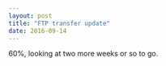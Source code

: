 ```yaml
---
layout: post
title: "FTP transfer update"
date: 2016-09-14
---
```


60%, looking at two more weeks or so to go.


